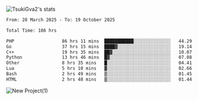 
![TsukiGva2's stats](https://github-readme-stats.vercel.app/api?username=TsukiGva2&show_icons=true&theme=gruvbox)

<!--START_SECTION:waka-->

```txt
From: 28 March 2025 - To: 19 October 2025

Total Time: 186 hrs

PHP                  86 hrs 11 mins  ███████████░░░░░░░░░░░░░░   44.29 %
Go                   37 hrs 15 mins  ████▓░░░░░░░░░░░░░░░░░░░░   19.14 %
C++                  19 hrs 35 mins  ██▓░░░░░░░░░░░░░░░░░░░░░░   10.07 %
Python               13 hrs 46 mins  █▓░░░░░░░░░░░░░░░░░░░░░░░   07.08 %
Other                8 hrs 35 mins   █░░░░░░░░░░░░░░░░░░░░░░░░   04.41 %
Lua                  5 hrs 10 mins   ▓░░░░░░░░░░░░░░░░░░░░░░░░   02.66 %
Bash                 2 hrs 49 mins   ▒░░░░░░░░░░░░░░░░░░░░░░░░   01.45 %
HTML                 2 hrs 48 mins   ▒░░░░░░░░░░░░░░░░░░░░░░░░   01.44 %
```

<!--END_SECTION:waka-->

![New Project(1)](https://github.com/user-attachments/assets/ca397c4b-527a-4830-9802-b71a2622b058)

<!--
![91IYheGYbCL](https://github.com/user-attachments/assets/81d7ee5b-489d-41a0-a545-5872971bd286)
-->
